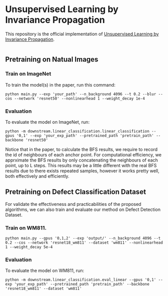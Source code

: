 # Unsupervised Learning by Invariance Propagation

This repository is the official implementation of [Unsupervised Learning by Invariance Propagation](https://arxiv.org/abs/2010.11694). 

<img src="img/graph.png" alt="" align=center />

## Pretraining on Natual Images
### Train on ImageNet
To train the model(s) in the paper, run this command:

```
python main.py --exp 'your_path' --n_background 4096 --t 0.2 --blur --cos --network 'resnet50' --nonlinearhead 1 --weight_decay 1e-4
```

### Evaluation

To evaluate the model on ImageNet, run:

```eval
python -m downstream.linear_classification.linear_classification --gpus '0,1' --exp 'your_exp_path' --pretrained_path 'pretrain_path' --backbone 'resnet50'
```

Notice that in the paper, to calculate the BFS results, we require to record the id of neighbours of each anchor point. For computational efficiency, we apprximate the BFS results by only concatenating the neighbours of each point, up to L steps. This results may be a little different with the real BFS results due to there exists repeated samples, however it works pretty well, both effectively and efficiently.


## Pretraining on Defect Classification Dataset
For validate the effectiveness and practicabilities of the proposed algorithms, we can also train and evaluate our method on Defect Detection Dataset.

### Train on WM811.
```
python main.py --gpus '0,1,2' --exp 'output/' --n_background 4096 --t 0.2 --cos --network 'resnet18_wm811' --dataset 'wm811' --nonlinearhead 1 --weight_decay 5e-4
```

### Evaluation

To evaluate the model on WM811, run:

```eval
python -m downstream.linear_classification.eval_linear --gpus '0,1' --exp 'your_exp_path' --pretrained_path 'pretrain_path' --backbone 'resnet18_wm811' --dataset 'wm811'
```

